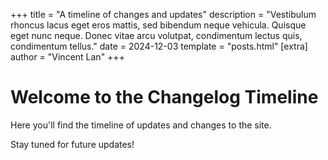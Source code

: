 +++
title = "A timeline of changes and updates"
description = "Vestibulum rhoncus lacus eget eros mattis, sed bibendum neque vehicula. Quisque eget nunc neque. Donec vitae arcu volutpat, condimentum lectus quis, condimentum tellus."
date = 2024-12-03
template = "posts.html"
[extra]
author = "Vincent Lan"
+++

# Welcome to the Changelog Timeline

Here you'll find the timeline of updates and changes to the site.

Stay tuned for future updates!
